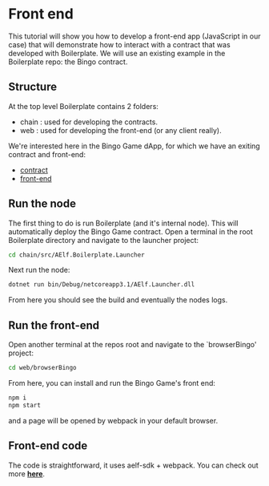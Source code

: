 # Front end

This tutorial will show you how to develop a front-end app (JavaScript in our case) that will demonstrate how to interact with a contract that was developed with Boilerplate. We will use an existing example in the Boilerplate repo: the Bingo contract.

## Structure

At the top level Boilerplate contains 2 folders:
- chain : used for developing the contracts.
- web : used for developing the front-end (or any client really).

We're interested here in the Bingo Game dApp, for which we have an exiting contract and front-end:
- [contract](https://github.com/AElfProject/aelf-boilerplate/tree/dev/chain/contract/AElf.Contracts.BingoGameContract)
- [front-end](https://github.com/AElfProject/aelf-boilerplate/tree/dev/web/browserBingo)

## Run the node

The first thing to do is run Boilerplate (and it's internal node). This will automatically deploy the Bingo Game contract. Open a terminal in the root Boilerplate directory and navigate to the launcher project:

```bash
cd chain/src/AElf.Boilerplate.Launcher
```

Next run the node:

```bash
dotnet run bin/Debug/netcoreapp3.1/AElf.Launcher.dll
```

From here you should see the build and eventually the nodes logs.

## Run the front-end

Open another terminal at the repos root and navigate to the `browserBingo' project:

```bash
cd web/browserBingo
```

From here, you can install and run the Bingo Game's front end:

```bash
npm i
npm start
```

and a page will be opened by webpack in your default browser.

## Front-end code

The code is straightforward, it uses aelf-sdk + webpack. You can check out more [**here**](https://github.com/AElfProject/aelf-sdk.js).